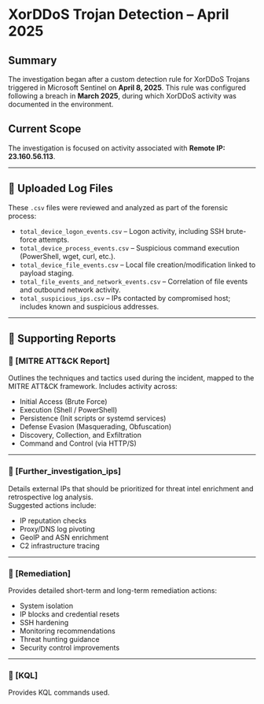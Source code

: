 # XorDDoS Trojan Detection – April 2025

## Summary

The investigation began after a custom detection rule for XorDDoS Trojans triggered in Microsoft Sentinel on **April 8, 2025**. This rule was configured following a breach in **March 2025**, during which XorDDoS activity was documented in the environment.

## Current Scope

The investigation is focused on activity associated with **Remote IP: 23.160.56.113**.

---

## 📁 Uploaded Log Files

These `.csv` files were reviewed and analyzed as part of the forensic process:

- `total_device_logon_events.csv` – Logon activity, including SSH brute-force attempts.
- `total_device_process_events.csv` – Suspicious command execution (PowerShell, wget, curl, etc.).
- `total_device_file_events.csv` – Local file creation/modification linked to payload staging.
- `total_file_events_and_network_events.csv` – Correlation of file events and outbound network activity.
- `total_suspicious_ips.csv` – IPs contacted by compromised host; includes known and suspicious addresses.

---

## 📌 Supporting Reports

### 🔸 [MITRE ATT&CK Report]
Outlines the techniques and tactics used during the incident, mapped to the MITRE ATT&CK framework. Includes activity across:

- Initial Access (Brute Force)
- Execution (Shell / PowerShell)
- Persistence (Init scripts or systemd services)
- Defense Evasion (Masquerading, Obfuscation)
- Discovery, Collection, and Exfiltration
- Command and Control (via HTTP/S)

---

### 🔸 [Further_investigation_ips]
Details external IPs that should be prioritized for threat intel enrichment and retrospective log analysis.  
Suggested actions include:

- IP reputation checks
- Proxy/DNS log pivoting
- GeoIP and ASN enrichment
- C2 infrastructure tracing

---

### 🔸 [Remediation]
Provides detailed short-term and long-term remediation actions:

- System isolation
- IP blocks and credential resets
- SSH hardening
- Monitoring recommendations
- Threat hunting guidance
- Security control improvements

---

### 🔸 [KQL]
Provides KQL commands used.

